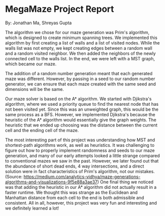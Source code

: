 # MegaMaze Project Report

By: Jonathan Ma, Shreyas Gupta

The algorithm we chose for our maze generation was Prim's algorithm, which is designed to create minimum spanning trees. 
We implemented this algorithm by first creating a list of walls and a list of visited nodes. 
While the walls list was not empty, we kept creating edges between a random wall and a random visited neighbor. 
We then added the neighbors of the newly connected cell to the walls list. In the end, we were left with a MST graph, which became our maze.  

The addition of a random number generation meant that each generated maze was different.
However, by passing in a seed to our random number generator, we can ensure that each maze created with the same seed and dimensions will be the same.

Our maze solver is based on the A* algorithm. We started with Djikstra's algorithm, where we used a priority queue to find the nearest node that has not been visited yet. 
Since this was an unweighted graph, this would be the same process as a BFS. However, we implemented Djikstra's because the heuristic of the A* algorithm would essentially give the graph weights.
The heuristic that we ended up choosing was the distance between the current cell and the ending cell of the maze.

The most interesting part of this project was understanding how MST and shortest-path algorithms work, as well as heuristics. 
It was challenging to figure out how to properly implement randomness and seeds to our maze generation, and many of our early attempts looked a little strange compared to conventional mazes we saw in the past.
However, we later found out that the abundance of short dead ends, 4 way intersections, and a direct solution were in fact characteristics of Prim's algorithm, not our mistakes. (Source: https://medium.com/analytics-vidhya/maze-generations-algorithms-and-visualizations-9f5e88a3ae37)
One final thing we noticed was that adding the heuristic in our A* algorithm did not actually result in a faster runtime. 
We thought this was strange as the Euclidean and Manhattan distance from each cell to the end is both admissible and consistent.
All in all, however, this project was very fun and interesting and we definitely learned a lot!